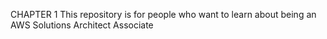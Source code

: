CHAPTER 1 
This repository is for people who want to learn about being an AWS Solutions Architect Associate 
